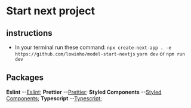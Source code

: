 # Start next project

## instructions
- In your terminal run these command:
` npx create-next-app . -e https://github.com/lowinho/model-start-nextjs `
` yarn dev ` or ` npm run dev `

## Packages
**Eslint** --[Eslint](https://eslint.org/docs/user-guide/getting-started);
**Prettier** --[Prettier](https://prettier.io/docs/en/index.html);
**Styled Components** --[Styled Components](https://styled-components.com/docs);
**Typescript** --[Typescript](https://www.typescriptlang.org/docs/);

